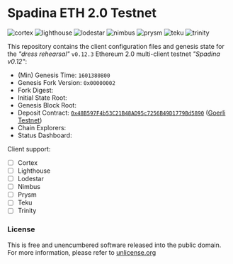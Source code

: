 # Spadina ETH 2.0 Testnet
![cortex](https://img.shields.io/badge/cortex-n%2Fa-inactive)
![lighthouse](https://img.shields.io/badge/lighthouse-active-success)
![lodestar](https://img.shields.io/badge/lodestar-in--progress-yellow)
![nimbus](https://img.shields.io/badge/nimbus-active-success)
![prysm](https://img.shields.io/badge/prysm-active-success)
![teku](https://img.shields.io/badge/teku-active-success)
![trinity](https://img.shields.io/badge/trinity-in--progress-yellow)

This repository contains the client configuration files and genesis state for the _"dress rehearsal"_ `v0.12.3` Ethereum 2.0 multi-client testnet _"Spadina v0.12"_:
- (Min) Genesis Time: `1601380800`
- Genesis Fork Version: `0x00000002`
- Fork Digest:
- Initial State Root:
- Genesis Block Root:
- Deposit Contract: [`0x48B597F4b53C21B48AD95c7256B49D1779Bd5890`](https://goerli.etherscan.io/address/0x48B597F4b53C21B48AD95c7256B49D1779Bd5890) ([Goerli Testnet](https://github.com/goerli/testnet))
- Chain Explorers:
- Status Dashboard:

Client support:
- [ ] Cortex
- [ ] Lighthouse
- [ ] Lodestar
- [ ] Nimbus
- [ ] Prysm
- [ ] Teku
- [ ] Trinity

### License
This is free and unencumbered software released into the public domain. For more information, please refer to [unlicense.org](https://unlicense.org)
